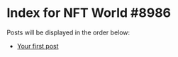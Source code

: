 # Index for NFT World #8986
Posts will be displayed in the order below:

- [Your first post](./001-first.md)


